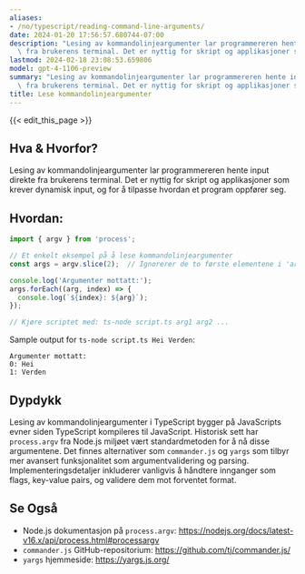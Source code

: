 ```yaml
---
aliases:
- /no/typescript/reading-command-line-arguments/
date: 2024-01-20 17:56:57.680744-07:00
description: "Lesing av kommandolinjeargumenter lar programmereren hente input direkte\
  \ fra brukerens terminal. Det er nyttig for skript og applikasjoner som krever\u2026"
lastmod: 2024-02-18 23:08:53.659806
model: gpt-4-1106-preview
summary: "Lesing av kommandolinjeargumenter lar programmereren hente input direkte\
  \ fra brukerens terminal. Det er nyttig for skript og applikasjoner som krever\u2026"
title: Lese kommandolinjeargumenter
---
```


{{< edit_this_page >}}

## Hva & Hvorfor?
Lesing av kommandolinjeargumenter lar programmereren hente input direkte fra brukerens terminal. Det er nyttig for skript og applikasjoner som krever dynamisk input, og for å tilpasse hvordan et program oppfører seg.

## Hvordan:
```TypeScript
import { argv } from 'process';

// Et enkelt eksempel på å lese kommandolinjeargumenter
const args = argv.slice(2);  // Ignorerer de to første elementene i 'argv'

console.log('Argumenter mottatt:');
args.forEach((arg, index) => {
  console.log(`${index}: ${arg}`);
});

// Kjøre scriptet med: ts-node script.ts arg1 arg2 ...
```
Sample output for `ts-node script.ts Hei Verden`:
```
Argumenter mottatt:
0: Hei
1: Verden
```

## Dypdykk
Lesing av kommandolinjeargumenter i TypeScript bygger på JavaScripts evner siden TypeScript kompileres til JavaScript. Historisk sett har `process.argv` fra Node.js miljøet vært standardmetoden for å nå disse argumentene. Det finnes alternativer som `commander.js` og `yargs` som tilbyr mer avansert funksjonalitet som argumentvalidering og parsing. Implementeringsdetaljer inkluderer vanligvis å håndtere innganger som flags, key-value pairs, og validere dem mot forventet format.

## Se Også
- Node.js dokumentasjon på `process.argv`: https://nodejs.org/docs/latest-v16.x/api/process.html#processargv
- `commander.js` GitHub-repositorium: https://github.com/tj/commander.js/
- `yargs` hjemmeside: https://yargs.js.org/
